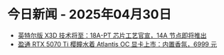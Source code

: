 # 今日新闻 - 2025年04月30日
- [英特尔版 X3D 技术将至：18A-PT 芯片工艺官宣，14A 节点即将推出](https://www.ithome.com/0/849/949.htm)
- [盈通 RTX 5070 Ti 樱瞳水着 Atlantis OC 显卡上市：内置香氛，6999 元](https://www.ithome.com/0/849/948.htm)
